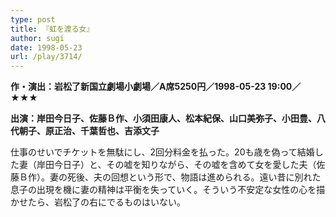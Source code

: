 ```yaml
---
type: post
title: 『虹を渡る女』
author: sugi
date: 1998-05-23
url: /play/3714/
---
```

**作・演出：岩松了新国立劇場小劇場／A席5250円／1998-05-23 19:00／★★★**

**出演：岸田今日子、佐藤Ｂ作、小須田康人、松本紀保、山口美弥子、小田豊、八代朝子、原正治、千葉哲也、吉添文子**

仕事のせいでチケットを無駄にし、2回分料金を払った。20も歳を偽って結婚した妻（岸田今日子）と、その嘘を知りながら、その嘘を含めて女を愛した夫（佐藤Ｂ作）。妻の死後、夫の回想という形で、物語は進められる。遠い昔に別れた息子の出現を機に妻の精神は平衡を失っていく。そういう不安定な女性の心を描かせたら、岩松了の右にでるものはいない。

